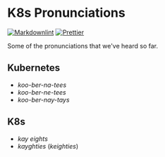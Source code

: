 # K8s Pronunciations

[![Markdownlint](https://github.com/amrwc/k8s-pronunciations/actions/workflows/markdownlint.yml/badge.svg?branch=main)](https://github.com/amrwc/k8s-pronunciations/actions/workflows/markdownlint.yml)
[![Prettier](https://github.com/amrwc/k8s-pronunciations/actions/workflows/prettier.yml/badge.svg?branch=main)](https://github.com/amrwc/k8s-pronunciations/actions/workflows/prettier.yml)

Some of the pronunciations that we've heard so far.

## Kubernetes

- _koo-ber-na-tees_
- _koo-ber-ne-tees_
- _koo-ber-nay-tays_

## K8s

- _kay eights_
- _kayghties_ (_keighties_)
